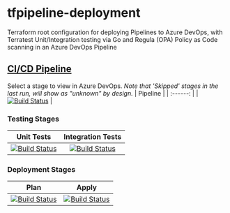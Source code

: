 # tfpipeline-deployment
Terraform root configuration for deploying Pipelines to Azure DevOps, with Terratest Unit/Integration testing via Go and Regula (OPA) Policy as Code scanning in an Azure DevOps Pipeline
## [CI/CD Pipeline](https://dev.azure.com/wesleytrust/Terraform/_build?definitionId=81)
Select a stage to view in Azure DevOps. *Note that 'Skipped' stages in the last run, will show as "unknown" by design.*
| Pipeline |
| :------: |
|     [![Build Status](https://dev.azure.com/wesleytrust/Terraform/_apis/build/status/DeploymentServices/ENV-P%3B%20tfpipeline-deployment?repoName=wesley-trust%2Ftfpipeline-deployment&branchName=main)](https://dev.azure.com/wesleytrust/Terraform/_build/latest?definitionId=81&repoName=wesley-trust%2Ftfpipeline-deployment&branchName=main)     |
### Testing Stages
| Unit Tests | Integration Tests |
| :--------: | :---------------: |
|   [![Build Status](https://dev.azure.com/wesleytrust/Terraform/_apis/build/status/DeploymentServices/ENV-P%3B%20tfpipeline-deployment?repoName=wesley-trust%2Ftfpipeline-deployment&branchName=main&stageName=Unit)](https://dev.azure.com/wesleytrust/Terraform/_build/latest?definitionId=81&repoName=wesley-trust%2Ftfpipeline-deployment&branchName=main)         |         [![Build Status](https://dev.azure.com/wesleytrust/Terraform/_apis/build/status/DeploymentServices/ENV-P%3B%20tfpipeline-deployment?repoName=wesley-trust%2Ftfpipeline-deployment&branchName=main&stageName=Integration)](https://dev.azure.com/wesleytrust/Terraform/_build/latest?definitionId=81&repoName=wesley-trust%2Ftfpipeline-deployment&branchName=main)          |
### Deployment Stages
| Plan  | Apply |
| :---: | :---: |
|   [![Build Status](https://dev.azure.com/wesleytrust/Terraform/_apis/build/status/DeploymentServices/ENV-P%3B%20tfpipeline-deployment?repoName=wesley-trust%2Ftfpipeline-deployment&branchName=main&stageName=Plan)](https://dev.azure.com/wesleytrust/Terraform/_build/latest?definitionId=81&repoName=wesley-trust%2Ftfpipeline-deployment&branchName=main)    |   [![Build Status](https://dev.azure.com/wesleytrust/Terraform/_apis/build/status/DeploymentServices/ENV-P%3B%20tfpipeline-deployment?repoName=wesley-trust%2Ftfpipeline-deployment&branchName=main&stageName=Apply)](https://dev.azure.com/wesleytrust/Terraform/_build/latest?definitionId=81&repoName=wesley-trust%2Ftfpipeline-deployment&branchName=main)    |